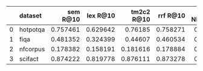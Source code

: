 |    | dataset   |   sem R@10 |   lex R@10 |   tm2c2 R@10 |   rrf R@10 |   sem NDCG@10 |   lex NDCG@10 |   tm2c2 NDCG@10 |   rrf NDCG@10 |
|---:|:----------|-----------:|-----------:|-------------:|-----------:|--------------:|--------------:|----------------:|--------------:|
|  0 | hotpotqa  |   0.757461 |   0.629642 |     0.76185  |   0.758271 |      0.725882 |      0.602216 |        0.735359 |      0.722792 |
|  1 | fiqa      |   0.481352 |   0.324399 |     0.44607  |   0.460534 |      0.406231 |      0.253635 |        0.365797 |      0.370492 |
|  2 | nfcorpus  |   0.178382 |   0.158191 |     0.181616 |   0.178884 |      0.373546 |      0.326787 |        0.375874 |      0.371343 |
|  3 | scifact   |   0.874222 |   0.819778 |     0.876111 |   0.873278 |      0.740391 |      0.691075 |        0.740391 |      0.745161 |